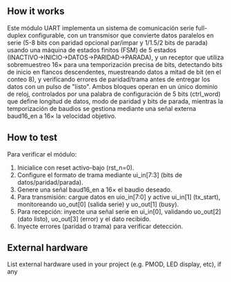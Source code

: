<!---

This file is used to generate your project datasheet. Please fill in the information below and delete any unused
sections.

You can also include images in this folder and reference them in the markdown. Each image must be less than
512 kb in size, and the combined size of all images must be less than 1 MB.
-->

## How it works

Este módulo UART implementa un sistema de comunicación serie full-duplex configurable, con un transmisor que convierte datos paralelos en serie (5-8 bits con paridad opcional par/impar y 1/1.5/2 bits de parada) usando una máquina de estados finitos (FSM) de 5 estados (INACTIVO→INICIO→DATOS→PARIDAD→PARADA), y un receptor que utiliza sobremuestreo 16× para una temporización precisa de bits, detectando bits de inicio en flancos descendentes, muestreando datos a mitad de bit (en el conteo 8), y verificando errores de paridad/trama antes de entregar los datos con un pulso de "listo". Ambos bloques operan en un único dominio de reloj, controlados por una palabra de configuración de 5 bits (ctrl_word) que define longitud de datos, modo de paridad y bits de parada, mientras la temporización de baudios se gestiona mediante una señal externa baud16_en a 16× la velocidad objetivo.

## How to test

Para verificar el módulo: 
1) Inicialice con reset activo-bajo (rst_n=0). 
2) Configure el formato de trama mediante ui_in[7:3] (bits de datos/paridad/parada). 
3) Genere una señal baud16_en a 16× el baudio deseado.
4) Para transmisión: cargue datos en uio_in[7:0] y active ui_in[1] (tx_start), monitoreando uo_out[0] (salida serie) y uo_out[1] (busy). 
5) Para recepción: inyecte una señal serie en ui_in[0], validando uo_out[2] (dato listo), uo_out[3] (error) y el dato recibido. 
6) Inyecte errores (paridad o trama) para verificar detección.

## External hardware

List external hardware used in your project (e.g. PMOD, LED display, etc), if any
